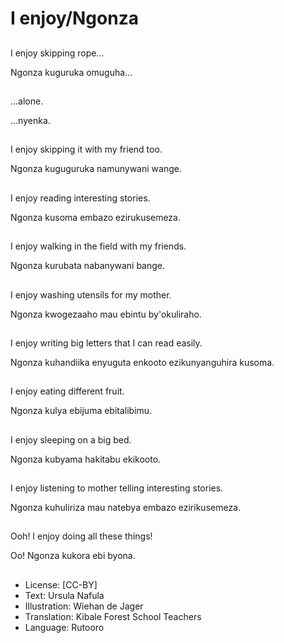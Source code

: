 # I enjoy/Ngonza

##
I enjoy skipping rope...

Ngonza kuguruka
omuguha...


##
…alone.

…nyenka.


##
I enjoy skipping it with
my friend too.

Ngonza kuguguruka
namunywani wange.


##
I enjoy reading
interesting stories.

Ngonza kusoma
embazo ezirukusemeza.


##
I enjoy walking in the
field with my friends.

Ngonza kurubata
nabanywani bange.


##
I enjoy washing utensils
for my mother.

Ngonza kwogezaaho
mau ebintu
by'okuliraho.


##
I enjoy writing big
letters that I can read
easily.

Ngonza kuhandiika
enyuguta enkooto
ezikunyanguhira
kusoma.

##
I enjoy eating different
fruit.

Ngonza kulya ebijuma
ebitalibimu.


##
I enjoy sleeping on a
big bed.

Ngonza kubyama
hakitabu ekikooto.


##
I enjoy listening to
mother telling
interesting stories.

Ngonza kuhuliriza mau
natebya embazo
ezirikusemeza.


##
Ooh! I enjoy doing all
these things!

Oo! Ngonza kukora ebi
byona.


##
* License: [CC-BY]
* Text: Ursula Nafula
* Illustration: Wiehan de Jager
* Translation: Kibale Forest School Teachers
* Language: Rutooro
